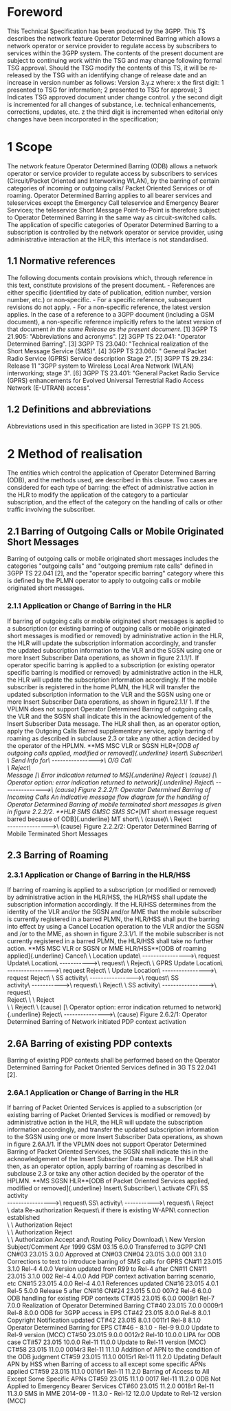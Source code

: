 # Foreword
This Technical Specification has been produced by the 3GPP.
This TS describes the network feature Operator Determined Barring which allows
a network operator or service provider to regulate access by subscribers to
services within the 3GPP system.
The contents of the present document are subject to continuing work within the
TSG and may change following formal TSG approval. Should the TSG modify the
contents of this TS, it will be re-released by the TSG with an identifying
change of release date and an increase in version number as follows:
Version 3.y.z
where:
x the first digit:
1 presented to TSG for information;
2 presented to TSG for approval;
3 Indicates TSG approved document under change control.
y the second digit is incremented for all changes of substance, i.e. technical
enhancements, corrections, updates, etc.
z the third digit is incremented when editorial only changes have been
incorporated in the specification;
# 1 Scope
The network feature Operator Determined Barring (ODB) allows a network
operator or service provider to regulate access by subscribers to services
(Circuit/Packet Oriented and Interworking WLAN), by the barring of certain
categories of incoming or outgoing calls/ Packet Oriented Services or of
roaming. Operator Determined Barring applies to all bearer services and
teleservices except the Emergency Call teleservice and Emergency Bearer
Services; the teleservice Short Message Point-to-Point is therefore subject to
Operator Determined Barring in the same way as circuit-switched calls.
The application of specific categories of Operator Determined Barring to a
subscription is controlled by the network operator or service provider, using
administrative interaction at the HLR; this interface is not standardised.
## 1.1 Normative references
The following documents contain provisions which, through reference in this
text, constitute provisions of the present document.
\- References are either specific (identified by date of publication, edition
number, version number, etc.) or non‑specific.
\- For a specific reference, subsequent revisions do not apply.
\- For a non-specific reference, the latest version applies. In the case of a
reference to a 3GPP document (including a GSM document), a non-specific
reference implicitly refers to the latest version of that document _in the
same Release as the present document_.
[1] 3GPP TS 21.905: \"Abbreviations and acronyms\".
[2] 3GPP TS 22.041: \"Operator Determined Barring\".
[3] 3GPP TS 23.040: \"Technical realization of the Short Message Service
(SMS)\".
[4] 3GPP TS 23.060: \" General Packet Radio Service (GPRS) Service description
Stage 2\".
[5] 3GPP TS 29.234: Release 11 \"3GPP system to Wireless Local Area Network
(WLAN) interworking; stage 3\".
[6] 3GPP TS 23.401: \"General Packet Radio Service (GPRS) enhancements for
Evolved Universal Terrestrial Radio Access Network (E-UTRAN) access\".
## 1.2 Definitions and abbreviations
Abbreviations used in this specification are listed in 3GPP TS 21.905.
# 2 Method of realisation
The entities which control the application of Operator Determined Barring
(ODB), and the methods used, are described in this clause. Two cases are
considered for each type of barring: the effect of administrative action in
the HLR to modify the application of the category to a particular
subscription, and the effect of the category on the handling of calls or other
traffic involving the subscriber.
## 2.1 Barring of Outgoing Calls or Mobile Originated Short Messages
Barring of outgoing calls or mobile originated short messages includes the
categories \"outgoing calls\" and \"outgoing premium rate calls\" defined in
3GPP TS 22.041 [2], and the \"operator specific barring\" category where this
is defined by the PLMN operator to apply to outgoing calls or mobile
originated short messages.
### 2.1.1 Application or Change of Barring in the HLR
If barring of outgoing calls or mobile originated short messages is applied to
a subscription (or existing barring of outgoing calls or mobile originated
short messages is modified or removed) by administrative action in the HLR,
the HLR will update the subscription information accordingly, and transfer the
updated subscription information to the VLR and the SGSN using one or more
Insert Subscriber Data operations, as shown in figure 2.1.1/1.
If operator specific barring is applied to a subscription (or existing
operator specific barring is modified or removed) by administrative action in
the HLR, the HLR will update the subscription information accordingly. If the
mobile subscriber is registered in the home PLMN, the HLR will transfer the
updated subscription information to the VLR and the SGSN using one or more
Insert Subscriber Data operations, as shown in figure2.1.1/ 1.
If the VPLMN does not support Operator Determined Barring of outgoing calls,
the VLR and the SGSN shall indicate this in the acknowledgement of the Insert
Subscriber Data message. The HLR shall then, as an operator option, apply the
Outgoing Calls Barred supplementary service, apply barring of roaming as
described in subclause 2.3 or take any other action decided by the operator of
the HPLMN.
**MS MSC VLR or SGSN HLR\**[ODB of outgoing calls applied, modified or
removed]{.underline}
Insert\ Subscriber\ \\ Send Info for\ \---------------->\ O/G Call\
\ Reject\ \
Message
[\ Error indication returned to MS]{.underline}
Reject
\\ (cause)
[\ Operator option: error indication returned to network]{.underline}
Reject\ \--------------->\ (cause)
Figure 2.2.2/1: Operator Determined Barring of Incoming Calls
An indicative message flow diagram for the handling of Operator Determined
Barring of mobile terminated short messages is given in figure 2.2.2/2.
**HLR SMS GMSC SMS SC\**[MT short message request barred because of
ODB]{.underline}
MT short\ \\ (cause)\ \ Reject\
\--------------->\ (cause)
Figure 2.2.2/2: Operator Determined Barring of Mobile Terminated Short
Messages
## 2.3 Barring of Roaming
### 2.3.1 Application or Change of Barring in the HLR/HSS
If barring of roaming is applied to a subscription (or modified or removed) by
administrative action in the HLR/HSS, the HLR/HSS shall update the
subscription information accordingly. If the HLR/HSS determines from the
identity of the VLR and/or the SGSN and/or MME that the mobile subscriber is
currently registered in a barred PLMN, the HLR/HSS shall put the barring into
effect by using a Cancel Location operation to the VLR and/or the SGSN and /or
to the MME, as shown in figure 2.3.1/1. If the mobile subscriber is not
currently registered in a barred PLMN, the HLR/HSS shall take no further
action.
**MS MSC VLR or SGSN or MME HLR/HSS\**[ODB of roaming applied]{.underline}
Cancel\ \\ Location update\ \---------------->\ request
Update\ Location\ \----------->\ request\ \ Reject\ \\ GPRS Update
Location\ \---------------->\ request
Reject\ \\ Update
Location\ \---------------->\ request
Reject\ \\ SS activity\ \---------------->\ request\ SS\
activity\ \----------->\ request\ \ Reject\ \\ SS activity\ \---------------->\ request\ \
Reject\ \\ \ Reject\
\\ \ Reject\ \\
(cause)
[\ Operator option: error indication returned to network]{.underline}
Reject\ \--------------->\ (cause)
Figure 2.6.2/1: Operator Determined Barring of Network initiated PDP context
activation
## 2.6A Barring of existing PDP contexts
Barring of existing PDP contexts shall be performed based on the Operator
Determined Barring for Packet Oriented Services defined in 3G TS 22.041 [2].
### 2.6A.1 Application or Change of Barring in the HLR
If barring of Packet Oriented Services is applied to a subscription (or
existing barring of Packet Oriented Services is modified or removed) by
administrative action in the HLR, the HLR will update the subscription
information accordingly, and transfer the updated subscription information to
the SGSN using one or more Insert Subscriber Data operations, as shown in
figure 2.6A.1/1.
If the VPLMN does not support Operator Determined Barring of Packet Oriented
Services, the SGSN shall indicate this in the acknowledgement of the Insert
Subscriber Data message. The HLR shall then, as an operator option, apply
barring of roaming as described in subclause 2.3 or take any other action
decided by the operator of the HPLMN.
**MS SGSN HLR\**[ODB of Packet Oriented Services applied, modified or
removed]{.underline}
Insert\ Subscriber\ \\ activate CF)\ SS activity\
\---------------->\ request\ SS\ activity\ \----------->\ request\ \ Reject\
\\ data
Re-authorization Request\ if there is existing W-APN\ connection established\
\\ \ Authorization Reject\
\\ \ Authorization Reject\
\\ \ Authorization Accept and\ Routing
Policy Download\ \ New Version Subject/Comment Apr 1999 GSM
03.15 6.0.0 Transferred to 3GPP CN1 CN#03 23.015 3.0.0 Approved at CN#03 CN#04
23.015 3.0.0 001 3.1.0 Corrections to text to introduce barring of SMS calls
for GPRS CN#11 23.015 3.1.0 Rel-4 4.0.0 Version updated from R99 to Rel-4
after CN#11 CN#11 23.015 3.1.0 002 Rel-4 4.0.0 Add PDP context activation
barring scenario, etc CN#15 23.015 4.0.0 Rel-4 4.0.1 References updated CN#16
23.015 4.0.1 Rel-5 5.0.0 Release 5 after CN#16 CN#24 23.015 5.0.0 007r2 Rel-6
6.0.0 ODB handling for existing PDP contexts CT#35 23.015 6.0.0 0008r1 Rel-7
7.0.0 Realization of Operator Determined Barring CT#40 23.015 7.0.0 0009r1
Rel-8 8.0.0 ODB for 3GPP access in EPS CT#42 23.015 8.0.0 Rel-8 8.0.1
Copyright Notification updated CT#42 23.015 8.0.1 0011r1 Rel-8 8.1.0 Operator
Determined Barring for EPS CT#46 - 8.1.0 - Rel-9 9.0.0 Update to Rel-9 version
(MCC) CT#50 23.015 9.0.0 0012r2 Rel-10 10.0.0 LIPA for ODB case CT#57 23.015
10.0.0 Rel-11 11.0.0 Update to Rel-11 version (MCC) CT#58 23.015 11.0.0 0014r3
Rel-11 11.1.0 Addition of APN to the condition of the ODB judgment CT#59
23.015 11.1.0 0015r1 Rel-11 11.2.0 Updating Default APN by HSS when Barring of
access to all except some specific APNs applied CT#59 23.015 11.1.0 0016r1
Rel-11 11.2.0 Barring of Access to All Except Some Specific APNs CT#59 23.015
11.1.0 0017 Rel-11 11.2.0 ODB Not Applied to Emergency Bearer Services CT#60
23.015 11.2.0 0018r1 Rel-11 11.3.0 SMS in MME 2014-09 - 11.3.0 - Rel-12 12.0.0
Update to Rel-12 version (MCC)